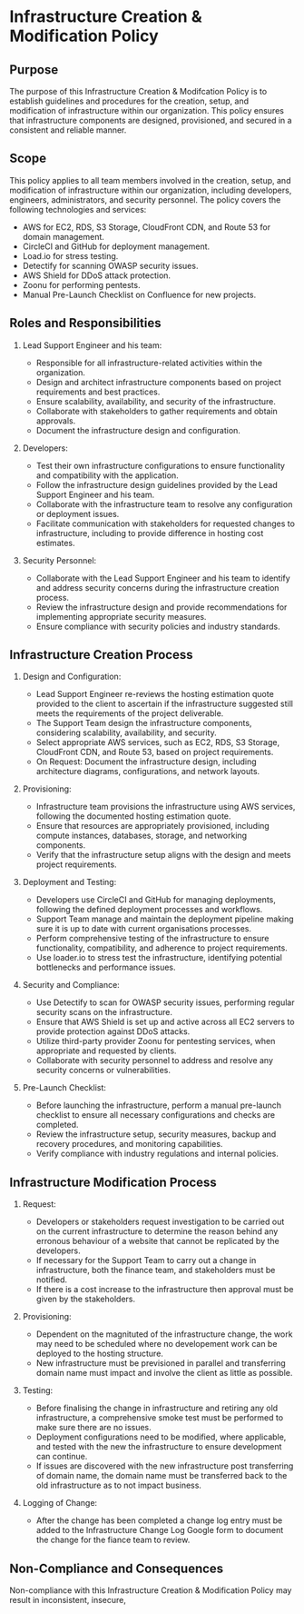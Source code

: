 # Infrastructure Creation & Modification Policy

## Purpose

The purpose of this Infrastructure Creation & Modifcation Policy is to establish guidelines and procedures for the creation, setup, and modification of infrastructure within our organization. This policy ensures that infrastructure components are designed, provisioned, and secured in a consistent and reliable manner.

## Scope

This policy applies to all team members involved in the creation, setup, and modification of infrastructure within our organization, including developers, engineers, administrators, and security personnel. The policy covers the following technologies and services:

- AWS for EC2, RDS, S3 Storage, CloudFront CDN, and Route 53 for domain management.
- CircleCI and GitHub for deployment management.
- Load.io for stress testing.
- Detectify for scanning OWASP security issues.
- AWS Shield for DDoS attack protection.
- Zoonu for performing pentests.
- Manual Pre-Launch Checklist on Confluence for new projects.

## Roles and Responsibilities

1. Lead Support Engineer and his team:
   - Responsible for all infrastructure-related activities within the organization.
   - Design and architect infrastructure components based on project requirements and best practices.
   - Ensure scalability, availability, and security of the infrastructure.
   - Collaborate with stakeholders to gather requirements and obtain approvals.
   - Document the infrastructure design and configuration.

2. Developers:
   - Test their own infrastructure configurations to ensure functionality and compatibility with the application.
   - Follow the infrastructure design guidelines provided by the Lead Support Engineer and his team.
   - Collaborate with the infrastructure team to resolve any configuration or deployment issues.
   - Facilitate communication with stakeholders for requested changes to infrastructure, including to provide difference in hosting cost estimates.

3. Security Personnel:
   - Collaborate with the Lead Support Engineer and his team to identify and address security concerns during the infrastructure creation process.
   - Review the infrastructure design and provide recommendations for implementing appropriate security measures.
   - Ensure compliance with security policies and industry standards.

## Infrastructure Creation Process

1. Design and Configuration:
   - Lead Support Engineer re-reviews the hosting estimation quote provided to the client to ascertain if the infrastructure suggested still meets the requirements of the project deliverable.
   - The Support Team design the infrastructure components, considering scalability, availability, and security.
   - Select appropriate AWS services, such as EC2, RDS, S3 Storage, CloudFront CDN, and Route 53, based on project requirements.
   - On Request: Document the infrastructure design, including architecture diagrams, configurations, and network layouts.

2. Provisioning:
   - Infrastructure team provisions the infrastructure using AWS services, following the documented hosting estimation quote.
   - Ensure that resources are appropriately provisioned, including compute instances, databases, storage, and networking components.
   - Verify that the infrastructure setup aligns with the design and meets project requirements.

3. Deployment and Testing:
   - Developers use CircleCI and GitHub for managing deployments, following the defined deployment processes and workflows.
   - Support Team manage and maintain the deployment pipeline making sure it is up to date with current organisations processes.
   - Perform comprehensive testing of the infrastructure to ensure functionality, compatibility, and adherence to project requirements.
   - Use loader.io to stress test the infrastructure, identifying potential bottlenecks and performance issues.

4. Security and Compliance:
   - Use Detectify to scan for OWASP security issues, performing regular security scans on the infrastructure.
   - Ensure that AWS Shield is set up and active across all EC2 servers to provide protection against DDoS attacks.
   - Utilize third-party provider Zoonu for pentesting services, when appropriate and requested by clients.
   - Collaborate with security personnel to address and resolve any security concerns or vulnerabilities.

5. Pre-Launch Checklist:
   - Before launching the infrastructure, perform a manual pre-launch checklist to ensure all necessary configurations and checks are completed.
   - Review the infrastructure setup, security measures, backup and recovery procedures, and monitoring capabilities.
   - Verify compliance with industry regulations and internal policies.

## Infrastructure Modification Process

1. Request:
   - Developers or stakeholders request investigation to be carried out on the current infrastructure to determine the reason behind any erronous behaviour of a website that cannot be replicated by the developers.
   - If necessary for the Support Team to carry out a change in infrastructure, both the finance team, and stakeholders must be notified.
   - If there is a cost increase to the infrastructure then approval must be given by the stakeholders.

2. Provisioning:
   - Dependent on the magnituted of the infrastructure change, the work may need to be scheduled where no developement work can be deployed to the hosting structure.
   - New infrastructure must be previsioned in parallel and transferring domain name must impact and involve the client as little as possible.

3. Testing:
   - Before finalising the change in infrastructure and retiring any old infrastructure, a comprehensive smoke test must be performed to make sure there are no issues.
   - Deployment configurations need to be modified, where applicable, and tested with the new the infrastructure to ensure development can continue.
   - If issues are discovered with the new infrastructure post transferring of domain name, the domain name must be transferred back to the old infrastructure as to not impact business.

4. Logging of Change:
   - After the change has been completed a change log entry must be added to the Infrastructure Change Log Google form to document the change for the fiance team to review.

## Non-Compliance and Consequences

Non-compliance with this Infrastructure Creation & Modification Policy may result in inconsistent, insecure,
